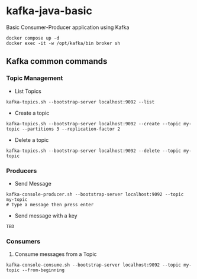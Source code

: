 # kafka-java-basic
Basic Consumer-Producer application using Kafka

```shell
docker compose up -d
docker exec -it -w /opt/kafka/bin broker sh
```
## Kafka common commands
### Topic Management
- List Topics
```shell
kafka-topics.sh --bootstrap-server localhost:9092 --list
```
- Create a topic
```shell
kafka-topics.sh --bootstrap-server localhost:9092 --create --topic my-topic --partitions 3 --replication-factor 2
```
- Delete a topic
```shell
kafka-topics.sh --bootstrap-server localhost:9092 --delete --topic my-topic
```

### Producers
- Send Message
```shell
kafka-console-producer.sh --bootstrap-server localhost:9092 --topic my-topic
# Type a message then press enter
```
- Send message with a key
```shell
TBD
```
### Consumers
1. Consume messages from a Topic
```shell
kafka-console-consume.sh --bootstrap-server localhost:9092 --topic my-topic --from-beginning
```
